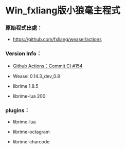 # Win_fxliang版小狼毫主程式

### 原始程式出處：

- https://github.com/fxliang/weasel/actions

### Version Info：

- [Github Actions：Commit CI #154](https://github.com/fxliang/weasel/actions/runs/4634628840)

- Weasel 0.14.3_dev_0.8

- librime 1.8.5

- librime-lua 200

### plugins：

- librime-lua

- librime-octagram

- librime-charcode
